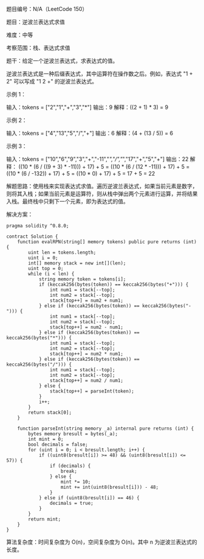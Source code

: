 题目编号：N/A（LeetCode 150）

题目：逆波兰表达式求值

难度：中等

考察范围：栈、表达式求值

题干：给定一个逆波兰表达式，求表达式的值。

逆波兰表达式是一种后缀表达式，其中运算符在操作数之后。例如，表达式 "1 + 2" 可以写成 "1 2 +" 的逆波兰表达式。

示例 1：

输入：tokens = ["2","1","+","3","*"]
输出：9
解释：((2 + 1) * 3) = 9

示例 2：

输入：tokens = ["4","13","5","/","+"]
输出：6
解释：(4 + (13 / 5)) = 6

示例 3：

输入：tokens = ["10","6","9","3","+","-11","*","/","*","17","+","5","+"]
输出：22
解释：
  ((10 * (6 / ((9 + 3) * -11))) + 17) + 5
= ((10 * (6 / (12 * -11))) + 17) + 5
= ((10 * (6 / -132)) + 17) + 5
= ((10 * 0) + 17) + 5
= 17 + 5
= 22

解题思路：使用栈来实现表达式求值。遍历逆波兰表达式，如果当前元素是数字，则将其入栈；如果当前元素是运算符，则从栈中弹出两个元素进行运算，并将结果入栈。最终栈中只剩下一个元素，即为表达式的值。

解决方案：

```
pragma solidity ^0.8.0;

contract Solution {
    function evalRPN(string[] memory tokens) public pure returns (int) {
        uint len = tokens.length;
        uint i = 0;
        int[] memory stack = new int[](len);
        uint top = 0;
        while (i < len) {
            string memory token = tokens[i];
            if (keccak256(bytes(token)) == keccak256(bytes("+"))) {
                int num1 = stack[--top];
                int num2 = stack[--top];
                stack[top++] = num2 + num1;
            } else if (keccak256(bytes(token)) == keccak256(bytes("-"))) {
                int num1 = stack[--top];
                int num2 = stack[--top];
                stack[top++] = num2 - num1;
            } else if (keccak256(bytes(token)) == keccak256(bytes("*"))) {
                int num1 = stack[--top];
                int num2 = stack[--top];
                stack[top++] = num2 * num1;
            } else if (keccak256(bytes(token)) == keccak256(bytes("/"))) {
                int num1 = stack[--top];
                int num2 = stack[--top];
                stack[top++] = num2 / num1;
            } else {
                stack[top++] = parseInt(token);
            }
            i++;
        }
        return stack[0];
    }
    
    function parseInt(string memory _a) internal pure returns (int) {
        bytes memory bresult = bytes(_a);
        int mint = 0;
        bool decimals = false;
        for (uint i = 0; i < bresult.length; i++) {
            if ((uint8(bresult[i]) >= 48) && (uint8(bresult[i]) <= 57)) {
                if (decimals) {
                    break;
                } else {
                    mint *= 10;
                    mint += int(uint8(bresult[i])) - 48;
                }
            } else if (uint8(bresult[i]) == 46) {
                decimals = true;
            }
        }
        return mint;
    }
}
```

算法复杂度：时间复杂度为 O(n)，空间复杂度为 O(n)。其中 n 为逆波兰表达式的长度。